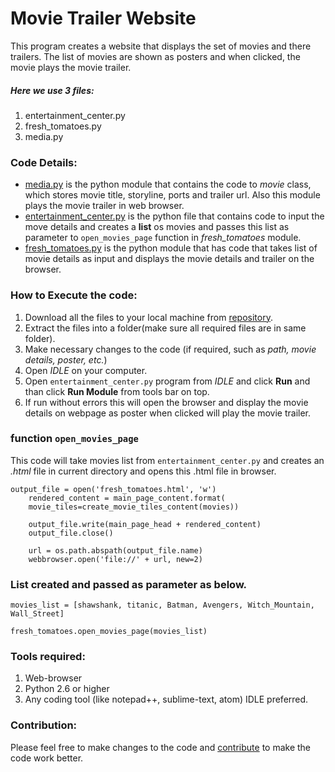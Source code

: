 # Movie Trailer Website
This program creates a website that displays the set of movies and there trailers. The list of movies are shown as posters and when clicked, the movie plays the movie trailer.

##### Here we use 3 files:
1. entertainment_center.py
2. fresh_tomatoes.py
3. media.py

### Code Details:
* [media.py](https://github.com/SKowshik4614/ud036_StarterCode_santosh/blob/master/media.py) is the python module that contains the code to _movie_ class, which stores movie title, storyline, ports and trailer url. Also this module plays the movie trailer in web browser.
* [entertainment_center.py](https://github.com/SKowshik4614/ud036_StarterCode_santosh/blob/master/entertainment_center.py) is the python file that contains code to input the move details and creates a **list** os movies and passes this list as parameter to `open_movies_page` function in _fresh_tomatoes_ module.
* [fresh_tomatoes.py](https://github.com/SKowshik4614/ud036_StarterCode_santosh/blob/master/fresh_tomatoes.py) is the python module that has code that takes list of movie details as input and displays the movie details and trailer on the browser.

### How to Execute the code:
1. Download all the files to your local machine from [repository](https://github.com/SKowshik4614/ud036_StarterCode_santosh.git).
2. Extract the files into a folder(make sure all required files are in same folder).
3. Make necessary changes to the code (if required, such as _path, movie details, poster, etc._)
4. Open _IDLE_ on your computer.
5. Open `entertainment_center.py` program from _IDLE_ and click **Run** and than click **Run Module** from tools bar on top.
6. If run without errors this will open the browser and display the movie details on webpage as poster when clicked will play the movie trailer.

### function `open_movies_page`
This code will take movies list from `entertainment_center.py` and creates an _.html_ file in current directory and opens this .html file in browser.
```
output_file = open('fresh_tomatoes.html', 'w')
    rendered_content = main_page_content.format(
    movie_tiles=create_movie_tiles_content(movies))

    output_file.write(main_page_head + rendered_content)
    output_file.close()

    url = os.path.abspath(output_file.name)
    webbrowser.open('file://' + url, new=2)
```
### List created and passed as parameter as below.
```
movies_list = [shawshank, titanic, Batman, Avengers, Witch_Mountain, Wall_Street]

fresh_tomatoes.open_movies_page(movies_list)
```
### Tools required:
1. Web-browser
2. Python 2.6 or higher
3. Any coding tool (like notepad++, sublime-text, atom) IDLE preferred.
### Contribution:
Please feel free to make changes to the code and [contribute](https://github.com/SKowshik4614/ud036_StarterCode_santosh/tree/master/contribute) to make the code work better.